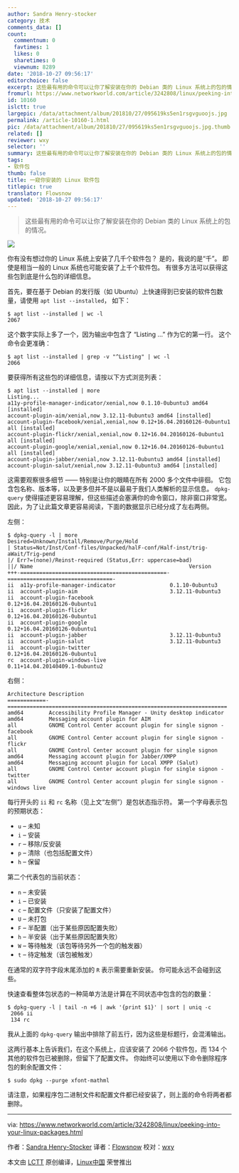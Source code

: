 ```yaml
---
author: Sandra Henry-stocker
category: 技术
comments_data: []
count:
  commentnum: 0
  favtimes: 1
  likes: 0
  sharetimes: 0
  viewnum: 8289
date: '2018-10-27 09:56:17'
editorchoice: false
excerpt: 这些最有用的命令可以让你了解安装在你的 Debian 类的 Linux 系统上的包的情况。
fromurl: https://www.networkworld.com/article/3242808/linux/peeking-into-your-linux-packages.html
id: 10160
islctt: true
largepic: /data/attachment/album/201810/27/095619ks5en1rsgvguoojs.jpg
permalink: /article-10160-1.html
pic: /data/attachment/album/201810/27/095619ks5en1rsgvguoojs.jpg.thumb.jpg
related: []
reviewer: wxy
selector: ''
summary: 这些最有用的命令可以让你了解安装在你的 Debian 类的 Linux 系统上的包的情况。
tags:
- 软件包
thumb: false
title: 一窥你安装的 Linux 软件包
titlepic: true
translator: Flowsnow
updated: '2018-10-27 09:56:17'
---
```



> 
> 这些最有用的命令可以让你了解安装在你的 Debian 类的 Linux 系统上的包的情况。
> 
> 
> 


![](/data/attachment/album/201810/27/095619ks5en1rsgvguoojs.jpg)


你有没有想过你的 Linux 系统上安装了几千个软件包？ 是的，我说的是“千”。 即使是相当一般的 Linux 系统也可能安装了上千个软件包。 有很多方法可以获得这些包到底是什么包的详细信息。


首先，要在基于 Debian 的发行版（如 Ubuntu）上快速得到已安装的软件包数量，请使用 `apt list --installed`， 如下：



```
$ apt list --installed | wc -l
2067
```

这个数字实际上多了一个，因为输出中包含了 “Listing …” 作为它的第一行。 这个命令会更准确：



```
$ apt list --installed | grep -v "^Listing" | wc -l
2066
```

要获得所有这些包的详细信息，请按以下方式浏览列表：



```
$ apt list --installed | more
Listing...
a11y-profile-manager-indicator/xenial,now 0.1.10-0ubuntu3 amd64 [installed]
account-plugin-aim/xenial,now 3.12.11-0ubuntu3 amd64 [installed]
account-plugin-facebook/xenial,xenial,now 0.12+16.04.20160126-0ubuntu1 all [installed]
account-plugin-flickr/xenial,xenial,now 0.12+16.04.20160126-0ubuntu1 all [installed]
account-plugin-google/xenial,xenial,now 0.12+16.04.20160126-0ubuntu1 all [installed]
account-plugin-jabber/xenial,now 3.12.11-0ubuntu3 amd64 [installed]
account-plugin-salut/xenial,now 3.12.11-0ubuntu3 amd64 [installed]

```

这需要观察很多细节 —— 特别是让你的眼睛在所有 2000 多个文件中徘徊。 它包含包名称、版本等，以及更多但并不是以最易于我们人类解析的显示信息。 `dpkg-query` 使得描述更容易理解，但这些描述会塞满你的命令窗口，除非窗口非常宽。 因此，为了让此篇文章更容易阅读，下面的数据显示已经分成了左右两侧。


左侧：



```
$ dpkg-query -l | more
Desired=Unknown/Install/Remove/Purge/Hold
| Status=Not/Inst/Conf-files/Unpacked/halF-conf/Half-inst/trig-aWait/Trig-pend
|/ Err?=(none)/Reinst-required (Status,Err: uppercase=bad)
||/ Name                                                 Version                                      
+++-==============================================-=================================-
ii  a11y-profile-manager-indicator                 0.1.10-0ubuntu3                              
ii  account-plugin-aim                             3.12.11-0ubuntu3                             
ii  account-plugin-facebook                        0.12+16.04.20160126-0ubuntu1                 
ii  account-plugin-flickr                          0.12+16.04.20160126-0ubuntu1                 
ii  account-plugin-google                          0.12+16.04.20160126-0ubuntu1                 
ii  account-plugin-jabber                          3.12.11-0ubuntu3                             
ii  account-plugin-salut                           3.12.11-0ubuntu3                             
ii  account-plugin-twitter                         0.12+16.04.20160126-0ubuntu1                 
rc  account-plugin-windows-live                    0.11+14.04.20140409.1-0ubuntu2               
```

右侧：



```
Architecture Description
============-=====================================================================
amd64        Accessibility Profile Manager - Unity desktop indicator
amd64        Messaging account plugin for AIM
all          GNOME Control Center account plugin for single signon - facebook
all          GNOME Control Center account plugin for single signon - flickr
all          GNOME Control Center account plugin for single signon
amd64        Messaging account plugin for Jabber/XMPP
amd64        Messaging account plugin for Local XMPP (Salut)
all          GNOME Control Center account plugin for single signon - twitter
all          GNOME Control Center account plugin for single signon - windows live
```

每行开头的 `ii` 和 `rc` 名称（见上文“左侧”）是包状态指示符。 第一个字母表示包的预期状态：


* `u` – 未知
* `i` – 安装
* `r` – 移除/反安装
* `p` – 清除（也包括配置文件）
* `h` – 保留


第二个代表包的当前状态：


* `n` – 未安装
* `i` – 已安装
* `c` – 配置文件（只安装了配置文件）
* `U` – 未打包
* `F` – 半配置（出于某些原因配置失败）
* `h` – 半安装（出于某些原因配置失败）
* `W` – 等待触发（该包等待另外一个包的触发器）
* `t` – 待定触发（该包被触发）


在通常的双字符字段末尾添加的 `R` 表示需要重新安装。 你可能永远不会碰到这些。


快速查看整体包状态的一种简单方法是计算在不同状态中包含的包的数量：



```
$ dpkg-query -l | tail -n +6 | awk '{print $1}' | sort | uniq -c
 2066 ii
 134 rc
```

我从上面的 `dpkg-query` 输出中排除了前五行，因为这些是标题行，会混淆输出。


这两行基本上告诉我们，在这个系统上，应该安装了 2066 个软件包，而 134 个其他的软件包已被删除，但留下了配置文件。 你始终可以使用以下命令删除程序包的剩余配置文件：



```
$ sudo dpkg --purge xfont-mathml
```

请注意，如果程序包二进制文件和配置文件都已经安装了，则上面的命令将两者都删除。




---


via: <https://www.networkworld.com/article/3242808/linux/peeking-into-your-linux-packages.html>


作者：[Sandra Henry-Stocker](https://www.networkworld.com/author/Sandra-Henry_Stocker/) 译者：[Flowsnow](https://github.com/Flowsnow) 校对：[wxy](https://github.com/wxy)


本文由 [LCTT](https://github.com/LCTT/TranslateProject) 原创编译，[Linux中国](https://linux.cn/) 荣誉推出